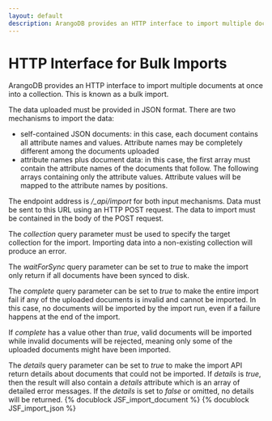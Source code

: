 ```yaml
---
layout: default
description: ArangoDB provides an HTTP interface to import multiple documents at once into acollection
---
```

HTTP Interface for Bulk Imports
===============================

ArangoDB provides an HTTP interface to import multiple documents at once into a
collection. This is known as a bulk import.

The data uploaded must be provided in JSON format. There are two mechanisms to
import the data:

* self-contained JSON documents: in this case, each document contains all 
  attribute names and values. Attribute names may be completely different
  among the documents uploaded
* attribute names plus document data: in this case, the first array must 
  contain the attribute names of the documents that follow. The following arrays
  containing only the attribute values. Attribute values will be mapped to the 
  attribute names by positions.

The endpoint address is */_api/import* for both input mechanisms. Data must be
sent to this URL using an HTTP POST request. The data to import must be
contained in the body of the POST request.

The *collection* query parameter must be used to specify the target collection for
the import. Importing data into a non-existing collection will produce an error. 

The *waitForSync* query parameter can be set to *true* to make the import only 
return if all documents have been synced to disk.

The *complete* query parameter can be set to *true* to make the entire import fail if
any of the uploaded documents is invalid and cannot be imported. In this case,
no documents will be imported by the import run, even if a failure happens at the
end of the import. 

If *complete* has a value other than *true*, valid documents will be imported while 
invalid documents will be rejected, meaning only some of the uploaded documents 
might have been imported.

The *details* query parameter can be set to *true* to make the import API return
details about documents that could not be imported. If *details* is *true*, then
the result will also contain a *details* attribute which is an array of detailed
error messages. If the *details* is set to *false* or omitted, no details will be
returned.
{% docublock JSF_import_document %}
{% docublock JSF_import_json %}
